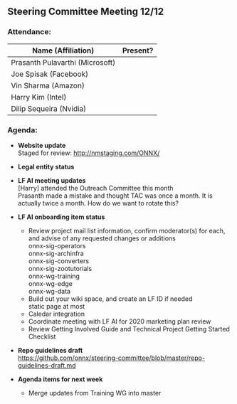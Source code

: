 ## Steering Committee Meeting 12/12

### Attendance:

| Name (Affiliation) | Present? |
| ------------------------------- | --- |
| Prasanth Pulavarthi (Microsoft) |  |
| Joe Spisak (Facebook)           |  |
| Vin Sharma (Amazon)             |  | 
| Harry Kim (Intel)               |  |
| Dilip Sequeira (Nvidia)         |  |


### Agenda:

* **Website update**   
Staged for review: http://nmstaging.com/ONNX/

* **Legal entity status**  

* **LF AI meeting updates**  
[Harry] attended the Outreach Committee this month  
Prasanth made a mistake and thought TAC was once a month. It is actually twice a month. How do we want to rotate this?

* **LF AI onboarding item status** 
  *	Review project mail list information, confirm moderator(s) for each, and advise of any requested changes or additions  
      onnx-sig-operators  
      onnx-sig-archinfra  
      onnx-sig-converters  
      onnx-sig-zootutorials  
      onnx-wg-training  
      onnx-wg-edge  
      onnx-wg-data  
  *	Build out your wiki space, and create an LF ID if needed  
      static page at most
  * Caledar integration
  *	Coordinate meeting with LF AI for 2020 marketing plan review
  *	Review Getting Involved Guide and Technical Project Getting Started Checklist

* **Repo guidelines draft**  
https://github.com/onnx/steering-committee/blob/master/repo-guidelines-draft.md

* **Agenda items for next week** 
  * Merge updates from Training WG into master
